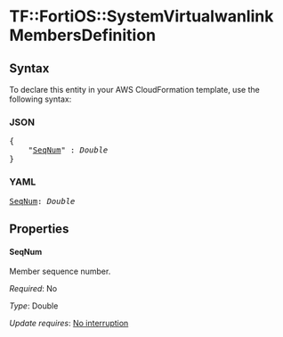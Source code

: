 # TF::FortiOS::SystemVirtualwanlink MembersDefinition

## Syntax

To declare this entity in your AWS CloudFormation template, use the following syntax:

### JSON

<pre>
{
    "<a href="#seqnum" title="SeqNum">SeqNum</a>" : <i>Double</i>
}
</pre>

### YAML

<pre>
<a href="#seqnum" title="SeqNum">SeqNum</a>: <i>Double</i>
</pre>

## Properties

#### SeqNum

Member sequence number.

_Required_: No

_Type_: Double

_Update requires_: [No interruption](https://docs.aws.amazon.com/AWSCloudFormation/latest/UserGuide/using-cfn-updating-stacks-update-behaviors.html#update-no-interrupt)

